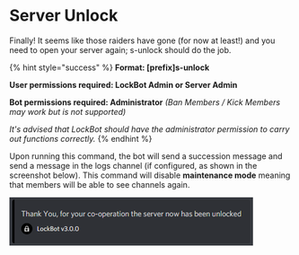 # Server Unlock

Finally! It seems like those raiders have gone \(for now at least!\) and you need to open your server again; s-unlock should do the job.

{% hint style="success" %}
**Format: \[prefix\]s-unlock**

**User permissions required: LockBot Admin or Server Admin**

**Bot permissions required: Administrator** _\(Ban Members / Kick Members may work but is not supported\)_ 

_It's advised that LockBot should have the administrator permission to carry out functions correctly._
{% endhint %}

Upon running this command, the bot will send a succession message and send a message in the logs channel \(if configured, as shown in the screenshot below\). This command will disable **maintenance mode** meaning that members will be able to see channels again.

![](../.gitbook/assets/tydekm-1-.png)

